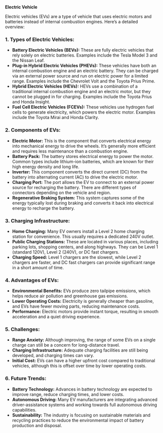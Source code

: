 **Electric Vehicle**

Electric vehicles (EVs) are a type of vehicle that uses electric motors and batteries instead of internal combustion engines. Here’s a detailed overview:

### 1. **Types of Electric Vehicles:**
   - **Battery Electric Vehicles (BEVs):** These are fully electric vehicles that rely solely on electric batteries. Examples include the Tesla Model 3 and the Nissan Leaf.
   - **Plug-in Hybrid Electric Vehicles (PHEVs):** These vehicles have both an internal combustion engine and an electric battery. They can be charged via an external power source and run on electric power for a limited range. Examples include the Chevrolet Volt and the Toyota Prius Prime.
   - **Hybrid Electric Vehicles (HEVs):** HEVs use a combination of a traditional internal combustion engine and an electric motor, but they cannot be plugged in for charging. Examples include the Toyota Prius and Honda Insight.
   - **Fuel Cell Electric Vehicles (FCEVs):** These vehicles use hydrogen fuel cells to generate electricity, which powers the electric motor. Examples include the Toyota Mirai and Honda Clarity.

### 2. **Components of EVs:**
   - **Electric Motor:** This is the component that converts electrical energy into mechanical energy to drive the wheels. It’s generally more efficient and requires less maintenance than a combustion engine.
   - **Battery Pack:** The battery stores electrical energy to power the motor. Common types include lithium-ion batteries, which are known for their high energy density and long life.
   - **Inverter:** This component converts the direct current (DC) from the battery into alternating current (AC) to drive the electric motor.
   - **Charging Port:** The port allows the EV to connect to an external power source for recharging the battery. There are different types of connectors depending on the vehicle and region.
   - **Regenerative Braking System:** This system captures some of the energy typically lost during braking and converts it back into electrical energy to recharge the battery.

### 3. **Charging Infrastructure:**
   - **Home Charging:** Many EV owners install a Level 2 home charging station for convenience. This usually requires a dedicated 240V outlet.
   - **Public Charging Stations:** These are located in various places, including parking lots, shopping centers, and along highways. They can be Level 1 (standard 120V), Level 2 (240V), or DC fast chargers.
   - **Charging Speed:** Level 1 chargers are the slowest, while Level 2 chargers are faster, and DC fast chargers can provide significant range in a short amount of time.

### 4. **Advantages of EVs:**
   - **Environmental Benefits:** EVs produce zero tailpipe emissions, which helps reduce air pollution and greenhouse gas emissions.
   - **Lower Operating Costs:** Electricity is generally cheaper than gasoline, and EVs have fewer moving parts, reducing maintenance costs.
   - **Performance:** Electric motors provide instant torque, resulting in smooth acceleration and a quiet driving experience.

### 5. **Challenges:**
   - **Range Anxiety:** Although improving, the range of some EVs on a single charge can still be a concern for long-distance travel.
   - **Charging Infrastructure:** Adequate charging facilities are still being developed, and charging times can vary.
   - **Initial Cost:** EVs can have a higher upfront cost compared to traditional vehicles, although this is offset over time by lower operating costs.

### 6. **Future Trends:**
   - **Battery Technology:** Advances in battery technology are expected to improve range, reduce charging times, and lower costs.
   - **Autonomous Driving:** Many EV manufacturers are integrating advanced driver-assistance systems and working towards full autonomous driving capabilities.
   - **Sustainability:** The industry is focusing on sustainable materials and recycling practices to reduce the environmental impact of battery production and disposal.


